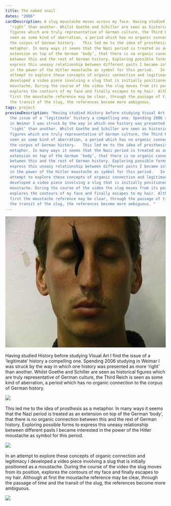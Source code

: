 ```yaml
---
title: The naked snail
dates: "2006"
cardDescription: A slug moustache moves across my face. Having studied History before studying Visual Art I find the issue of a ‘legitimate’ history a compelling one. Spending 2006 studying in Weimar I was struck by the way in which one history was presented as more
  ‘right’ than another. Whilst Goethe and Schiller are seen as historical
  figures which are truly representative of German culture, the Third Reich is
  seen as some kind of aberration, a period which has no organic connection to
  the corpus of German history.   This led me to the idea of prosthesis as a
  metaphor. In many ways it seems that the Nazi period is treated as an
  extension on top of the German ‘body’, that there is no organic connection
  between this and the rest of German history. Exploring possible forms to
  express this uneasy relationship between different pasts I became interested
  in the power of the Hitler moustache as symbol for this period.   In an
  attempt to explore these concepts of organic connection and legitimacy I
  developed a video piece involving a slug that is initially positioned as a
  moustache. During the course of the video the slug moves from its position,
  explores the contours of my face and finally escapes to my hair. Although at
  first the moustache reference may be clear, through the passage of time and
  the transit of the slug, the references become more ambiguous.
tags: project
previewDescription: "Having studied History before studying Visual Art I find
  the issue of a ‘legitimate’ history a compelling one. Spending 2006 studying
  in Weimar I was struck by the way in which one history was presented as more
  ‘right’ than another. Whilst Goethe and Schiller are seen as historical
  figures which are truly representative of German culture, the Third Reich is
  seen as some kind of aberration, a period which has no organic connection to
  the corpus of German history.   This led me to the idea of prosthesis as a
  metaphor. In many ways it seems that the Nazi period is treated as an
  extension on top of the German ‘body’, that there is no organic connection
  between this and the rest of German history. Exploring possible forms to
  express this uneasy relationship between different pasts I became interested
  in the power of the Hitler moustache as symbol for this period.   In an
  attempt to explore these concepts of organic connection and legitimacy I
  developed a video piece involving a slug that is initially positioned as a
  moustache. During the course of the video the slug moves from its position,
  explores the contours of my face and finally escapes to my hair. Although at
  first the moustache reference may be clear, through the passage of time and
  the transit of the slug, the references become more ambiguous. "
---
```

![](/assets/data/the-naked-snail_production-still_2006_-c-sam-hopkins-4.jpg)



Having studied History before studying Visual Art I find the issue of a ‘legitimate’ history a compelling one. Spending 2006 studying in Weimar I was struck by the way in which one history was presented as more ‘right’ than another. Whilst Goethe and Schiller are seen as historical figures which are truly representative of German culture, the Third Reich is seen as some kind of aberration, a period which has no organic connection to the corpus of German history. 

![](/assets/data/the-naked-snail_production-still_2006_-c-sam-hopkins-3.jpg)

This led me to the idea of prosthesis as a metaphor. In many ways it seems that the Nazi period is treated as an extension on top of the German ‘body’, that there is no organic connection between this and the rest of German history. Exploring possible forms to express this uneasy relationship between different pasts I became interested in the power of the Hitler moustache as symbol for this period. 

![](/assets/data/the-naked-snail_production-still_2006_-c-sam-hopkins-2.jpg)

In an attempt to explore these concepts of organic connection and legitimacy I developed a video piece involving a slug that is initially positioned as a moustache. During the course of the video the slug moves from its position, explores the contours of my face and finally escapes to my hair. Although at first the moustache reference may be clear, through the passage of time and the transit of the slug, the references become more ambiguous. 

![](/assets/data/the-naked-snail_production-still_2006_-c-sam-hopkins-1.jpg)
